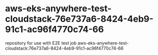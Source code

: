 # aws-eks-anywhere-test-cloudstack-76e737a6-8424-4eb9-91c1-ac96f4770c74-66
repository for use with E2E test job aws-eks-anywhere-test-cloudstack:76e737a6-8424-4eb9-91c1-ac96f4770c74-66
